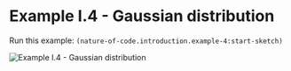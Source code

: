 # Example I.4 - Gaussian distribution

Run this example: `(nature-of-code.introduction.example-4:start-sketch)`

![Example I.4 - Gaussian
distribution](/screenshots/Example%20I.4%20-%20Gaussian%20distribution.gif)
